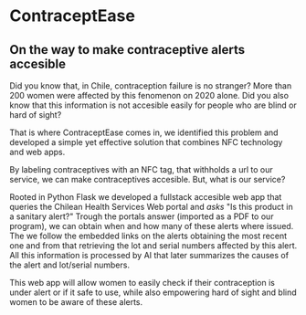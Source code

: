 # ContraceptEase
## On the way to make contraceptive alerts accesible

Did you know that, in Chile, contraception failure is no stranger?
More than 200 women were affected by this fenomenon on 2020 alone.
Did you also know that this information is not accesible easily for people who are blind or hard of sight?

That is where ContraceptEase comes in, we identified this problem and developed a simple yet effective solution that combines NFC technology and web apps.

By labeling contraceptives with an NFC tag, that withholds a url to our service, we can make contraceptives accesible. But, what is our service? 

Rooted in Python Flask we developed a fullstack accesible web app that queries the Chilean Health Services Web portal and _asks_ "Is this product in a sanitary alert?" Trough the portals answer (imported as a PDF to our program), we can obtain when and how many of these alerts where issued.
The we follow the embedded links on the alerts obtaining the most recent one and from that retrieving the lot and serial numbers affected by this alert. All this information is processed by AI that later summarizes the causes of the alert and lot/serial numbers.

This web app will allow women to easily check if their contraception is under alert or if it safe to use, while also empowering hard of sight and blind women to be aware of these alerts.  
